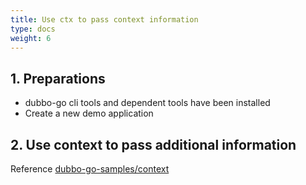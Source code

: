 ```yaml
---
title: Use ctx to pass context information
type: docs
weight: 6
---
```


## 1. Preparations

- dubbo-go cli tools and dependent tools have been installed
- Create a new demo application

## 2. Use context to pass additional information

Reference [dubbo-go-samples/context](https://github.com/apache/dubbo-go-samples/tree/master/context)